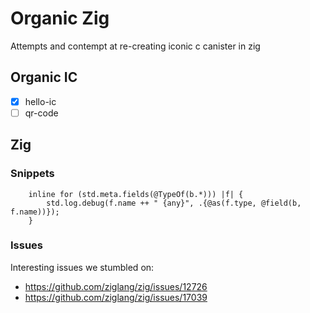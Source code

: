 # Organic Zig

Attempts and contempt at re-creating iconic c canister in zig

## Organic IC
-   [X] hello-ic
-   [ ] qr-code

## Zig


### Snippets
```zig
    inline for (std.meta.fields(@TypeOf(b.*))) |f| {
        std.log.debug(f.name ++ " {any}", .{@as(f.type, @field(b, f.name))});
    }
```

### Issues
Interesting issues we stumbled on:
-   https://github.com/ziglang/zig/issues/12726
-   https://github.com/ziglang/zig/issues/17039
